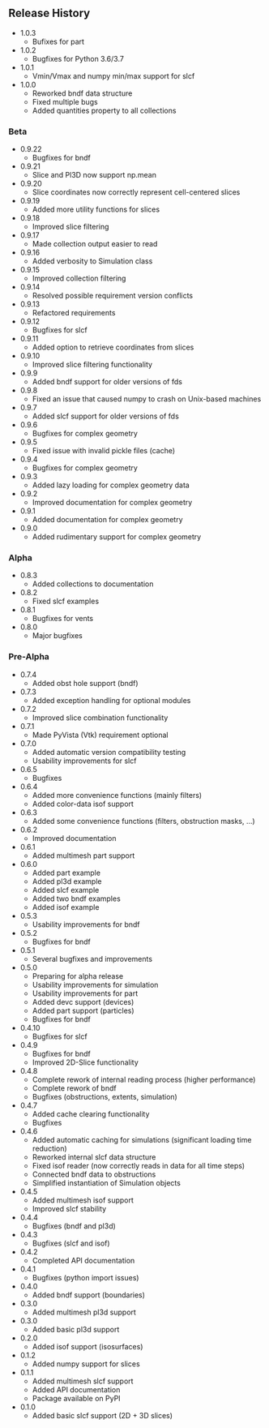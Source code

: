 ## Release History
* 1.0.3
    * Bufixes for part
* 1.0.2
    * Bugfixes for Python 3.6/3.7
* 1.0.1
    * Vmin/Vmax and numpy min/max support for slcf
* 1.0.0
    * Reworked bndf data structure
    * Fixed multiple bugs
    * Added quantities property to all collections

### Beta
* 0.9.22
    * Bugfixes for bndf
* 0.9.21
    * Slice and Pl3D now support np.mean
* 0.9.20
    * Slice coordinates now correctly represent cell-centered slices
* 0.9.19
    * Added more utility functions for slices
* 0.9.18
    * Improved slice filtering
* 0.9.17
    * Made collection output easier to read
* 0.9.16
    * Added verbosity to Simulation class
* 0.9.15
    * Improved collection filtering
* 0.9.14
    * Resolved possible requirement version conflicts
* 0.9.13
    * Refactored requirements
* 0.9.12
    * Bugfixes for slcf
* 0.9.11
    * Added option to retrieve coordinates from slices
* 0.9.10
    * Improved slice filtering functionality
* 0.9.9
    * Added bndf support for older versions of fds
* 0.9.8
    * Fixed an issue that caused numpy to crash on Unix-based machines
* 0.9.7
    * Added slcf support for older versions of fds
* 0.9.6
    * Bugfixes for complex geometry
* 0.9.5
    * Fixed issue with invalid pickle files (cache)
* 0.9.4
    * Bugfixes for complex geometry
* 0.9.3
    * Added lazy loading for complex geometry data
* 0.9.2
    * Improved documentation for complex geometry
* 0.9.1
    * Added documentation for complex geometry
* 0.9.0
    * Added rudimentary support for complex geometry
    
### Alpha
* 0.8.3
    * Added collections to documentation
* 0.8.2
    * Fixed slcf examples
* 0.8.1
    * Bugfixes for vents
* 0.8.0
    * Major bugfixes
    
### Pre-Alpha
* 0.7.4
    * Added obst hole support (bndf)
* 0.7.3
    * Added exception handling for optional modules
* 0.7.2
    * Improved slice combination functionality
* 0.7.1
    * Made PyVista (Vtk) requirement optional
* 0.7.0
    * Added automatic version compatibility testing
    * Usability improvements for slcf
* 0.6.5
    * Bugfixes
* 0.6.4
    * Added more convenience functions (mainly filters)
    * Added color-data isof support
* 0.6.3
    * Added some convenience functions (filters, obstruction masks, ...)
* 0.6.2
    * Improved documentation
* 0.6.1
    * Added multimesh part support
* 0.6.0
    * Added part example
    * Added pl3d example
    * Added slcf example
    * Added two bndf examples
    * Added isof example
* 0.5.3
    * Usability improvements for bndf
* 0.5.2
    * Bugfixes for bndf
* 0.5.1
    * Several bugfixes and improvements
* 0.5.0
    * Preparing for alpha release
    * Usability improvements for simulation
    * Usability improvements for part
    * Added devc support (devices)
    * Added part support (particles)
    * Bugfixes for bndf
* 0.4.10
    * Bugfixes for slcf
* 0.4.9
    * Bugfixes for bndf
    * Improved 2D-Slice functionality
* 0.4.8
    * Complete rework of internal reading process (higher performance)
    * Complete rework of bndf
    * Bugfixes (obstructions, extents, simulation)
* 0.4.7
    * Added cache clearing functionality
    * Bugfixes
* 0.4.6
    * Added automatic caching for simulations (significant loading time reduction) 
    * Reworked internal slcf data structure
    * Fixed isof reader (now correctly reads in data for all time steps)
    * Connected bndf data to obstructions
    * Simplified instantiation of Simulation objects  
* 0.4.5
    * Added multimesh isof support
    * Improved slcf stability
* 0.4.4
    * Bugfixes (bndf and pl3d)
* 0.4.3
    * Bugfixes (slcf and isof)
* 0.4.2
    * Completed API documentation
* 0.4.1
    * Bugfixes (python import issues) 
* 0.4.0
    * Added bndf support (boundaries)
* 0.3.0
    * Added multimesh pl3d support
* 0.3.0
    * Added basic pl3d support
* 0.2.0
    * Added isof support (isosurfaces)
* 0.1.2
    * Added numpy support for slices
* 0.1.1
    * Added multimesh slcf support
    * Added API documentation
    * Package available on PyPI
* 0.1.0
    * Added basic slcf support (2D + 3D slices)